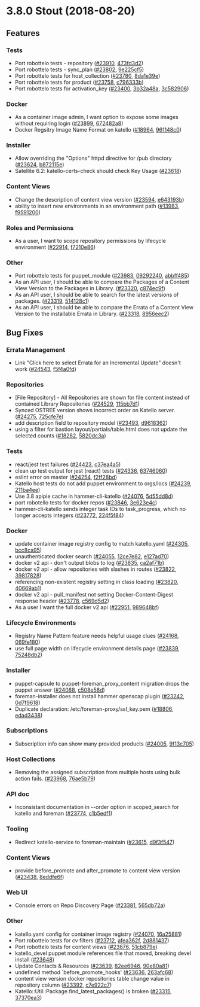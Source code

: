 # 3.8.0 Stout (2018-08-20)

## Features

### Tests
 * Port robottelo tests - repository ([#23910](https://projects.theforeman.org/issues/23910), [473fd3d2](https://github.com/Katello/katello.git/commit/473fd3d28de278e422b8cda19f9bf4fe5e1a13be))
 * Port robottelo tests - sync_plan ([#23802](https://projects.theforeman.org/issues/23802), [9e225cf5](https://github.com/Katello/katello.git/commit/9e225cf550763683457ec52b15f456f01f83f944))
 * Port robottelo tests for host_collection ([#23780](https://projects.theforeman.org/issues/23780), [8da1e39e](https://github.com/Katello/katello.git/commit/8da1e39e01c9f50363c9d5569a554cce58087741))
 * Port robottelo tests for product ([#23758](https://projects.theforeman.org/issues/23758), [c796333b](https://github.com/Katello/katello.git/commit/c796333b0426f2a5b71095912afe62966f6df6bc))
 * Port robottelo tests for activation_key ([#23400](https://projects.theforeman.org/issues/23400), [3b32a48a](https://github.com/Katello/katello.git/commit/3b32a48a9139daa60139342461896634bde3bc48), [3c582906](https://github.com/Katello/katello.git/commit/3c582906fa1c024532370d7527e11d68813c5d3d))

### Docker
 * As a container image admin, I want option to expose some images without requiring login ([#23899](https://projects.theforeman.org/issues/23899), [672482a8](https://github.com/Katello/katello.git/commit/672482a87745838babeab553ec0adf842e9dcb81))
 * Docker Regsitry Image Name Format on katello ([#18964](https://projects.theforeman.org/issues/18964), [961148c0](https://github.com/Katello/katello.git/commit/961148c07b550096bd8ec9b57dd5b3cc5a8bbed3))

### Installer
 * Allow overriding the "Options" httpd directive for /pub directory ([#23624](https://projects.theforeman.org/issues/23624), [b872115e](https://github.com/Katello/puppet-katello/commit/b872115eb74446b6692584c5f324dba5fe311924))
 * Satellite 6.2: katello-certs-check should check Key Usage ([#23618](https://projects.theforeman.org/issues/23618))

### Content Views
 * Change the description of content view version ([#23594](https://projects.theforeman.org/issues/23594), [e643193b](https://github.com/Katello/katello.git/commit/e643193b8f00c5aa3f924f226e8e40b2d585b63f))
 * ability to insert new environments in an environment path ([#13983](https://projects.theforeman.org/issues/13983), [f9591200](https://github.com/Katello/katello.git/commit/f959120067d7405bfaa60574be54303487939083))

### Roles and Permissions
 * As a user, I want to scope repository permissions by lifecycle environment ([#22914](https://projects.theforeman.org/issues/22914), [f7210e86](https://github.com/Katello/katello.git/commit/f7210e86c0a59dc11637c1e99c927f236a099b59))

### Other
 * Port robottelo tests for puppet_module ([#23983](https://projects.theforeman.org/issues/23983), [09292240](https://github.com/Katello/katello.git/commit/09292240d3e40308336de37323b5e678d147fa6a), [abbff485](https://github.com/Katello/katello.git/commit/abbff485b07e94f8dd1dc1caeff4fc23f4e1b356))
 * As an API user, I should be able to compare the Packages of a Content View Version to the Packages in Library. ([#23320](https://projects.theforeman.org/issues/23320), [c874ec9f](https://github.com/Katello/katello.git/commit/c874ec9f6aa9bb75b52e403502fe3fe0cbf05ae3))
 * As an API user, I should be able to search for the latest versions of packages. ([#23319](https://projects.theforeman.org/issues/23319), [514128c1](https://github.com/Katello/katello.git/commit/514128c1c541bbe5a3475ffe22a38fa31668c9f8))
 * As an API user, I should be able to compare the Errata of a Content View Version to the installable Errata in Library. ([#23318](https://projects.theforeman.org/issues/23318), [8956eec2](https://github.com/Katello/katello.git/commit/8956eec2b92c94ccb20c868a3a0a9f70d5d21ef8))

## Bug Fixes

### Errata Management
 * Link "Click here to select Errata for an Incremental Update" doesn't work ([#24543](https://projects.theforeman.org/issues/24543), [f5f4a0fd](https://github.com/Katello/katello.git/commit/f5f4a0fd38b2e7ca0629a09cfd05f14149b60bd8))

### Repositories
 * [File Repository] - All Repositories are shown for file content instead of contained Library Repositories ([#24529](https://projects.theforeman.org/issues/24529), [115bb7d1](https://github.com/Katello/katello.git/commit/115bb7d1e70f826ed5adc4f5e03f02b57e0b4413))
 * Synced OSTREE version shows incorrect order on Katello server. ([#24275](https://projects.theforeman.org/issues/24275), [725cfe7e](https://github.com/Katello/katello.git/commit/725cfe7e65f59e2c0bfa1981588e95159219fb4f))
 * add description field to repository model ([#23493](https://projects.theforeman.org/issues/23493), [d9618362](https://github.com/Katello/katello.git/commit/d9618362c94e4bbe94f25ffc480ae90a163b4bef))
 * using a filter for bastion layout/partials/table.html does not update the selected counts ([#18282](https://projects.theforeman.org/issues/18282), [5820dc3a](https://github.com/Katello/katello.git/commit/5820dc3a34e8dee3c4e32c1f92a4ee1244f14be2))

### Tests
 * react/jest test failures ([#24423](https://projects.theforeman.org/issues/24423), [c37ea4a5](https://github.com/Katello/katello.git/commit/c37ea4a53a492c04e849a208977e178923627b8c))
 * clean up test output for jest (react) tests ([#24336](https://projects.theforeman.org/issues/24336), [63746060](https://github.com/Katello/katello.git/commit/63746060ec97dfbfea0908e922a98fbe13d32db8))
 * eslint error on master ([#24254](https://projects.theforeman.org/issues/24254), [f2ff28bd](https://github.com/Katello/katello.git/commit/f2ff28bd3b8b2966776ef8333bf5e0fd17430645))
 * Katello host tests do not add puppet environment to orgs/locs ([#24239](https://projects.theforeman.org/issues/24239), [211ba4ee](https://github.com/Katello/katello.git/commit/211ba4ee8f210048d4cb69f0ad2672cb5d638518))
 * Use 3.8 apipie cache in hammer-cli-katello ([#24076](https://projects.theforeman.org/issues/24076), [5d55dd8d](https://github.com/Katello/hammer-cli-katello.git/commit/5d55dd8d954305f0c007cebdf197e1e29e81a924))
 * port robotello tests for docker repos ([#23846](https://projects.theforeman.org/issues/23846), [3e623e4c](https://github.com/Katello/katello.git/commit/3e623e4caca24af2a5b9e3f948fd9a4c7de368f6))
 * hammer-cli-katello sends integer task IDs to task_progress, which no longer accepts integers ([#23772](https://projects.theforeman.org/issues/23772), [224f5f84](https://github.com/Katello/hammer-cli-katello.git/commit/224f5f8433a77675bcf338269cf2dcee700fcde8))

### Docker
 * update container image registry config to match katello.yaml ([#24305](https://projects.theforeman.org/issues/24305), [bcc8ca95](https://github.com/Katello/katello.git/commit/bcc8ca95cbe309bdf07e51ee209b142ce6b23e09))
 * unauthenticated docker search ([#24055](https://projects.theforeman.org/issues/24055), [12ce7e82](https://github.com/Katello/katello.git/commit/12ce7e8206a385746cdd09ccc4d75dfa478a0539), [e127ad70](https://github.com/Katello/katello.git/commit/e127ad70f29cceb76b24e4d3826a527496fa7d36))
 * docker v2 api - don't output blobs to log ([#23835](https://projects.theforeman.org/issues/23835), [ca2af71b](https://github.com/Katello/katello.git/commit/ca2af71b39de355989aca40aed675292f923d00f))
 * docker v2 api - allow repositories with slashes in routes ([#23822](https://projects.theforeman.org/issues/23822), [39817828](https://github.com/Katello/katello.git/commit/39817828cd4dd477663ed04a0e7c1a3f4ae21a67))
 * referencing non-existent registry setting in class loading ([#23820](https://projects.theforeman.org/issues/23820), [40669ab1](https://github.com/Katello/katello.git/commit/40669ab1041ff34eafe3ae47921f320140397a6c))
 * docker v2 api - pull_manifest not setting Docker-Content-Digest response header ([#23778](https://projects.theforeman.org/issues/23778), [c569d5d2](https://github.com/Katello/katello.git/commit/c569d5d2056e6f67a181d7c7fcde5449c6cbf97f))
 * As a user I want the full docker v2 api ([#22951](https://projects.theforeman.org/issues/22951), [989648bf](https://github.com/Katello/katello.git/commit/989648bf14ad62c608cea0860dac04781f42b751))

### Lifecycle Environments
 * Registry Name Pattern feature needs helpful usage clues ([#24168](https://projects.theforeman.org/issues/24168), [069fe180](https://github.com/Katello/katello.git/commit/069fe1807f91ab1048b2ab654aac2ac8cbae274f))
 * use full page width on lifecycle environment details page ([#23839](https://projects.theforeman.org/issues/23839), [75248db2](https://github.com/Katello/katello.git/commit/75248db283afac9f665bffc66aeba85de73151c5))

### Installer
 * puppet-capsule to puppet-foreman_proxy_content migration drops the puppet answer ([#24088](https://projects.theforeman.org/issues/24088), [c508e58d](https://github.com/Katello/katello-installer.git/commit/c508e58d2251e5fdbfa8ced6f583c7e132320cff))
 * foreman-installer does not install hammer openscap plugin ([#23242](https://projects.theforeman.org/issues/23242), [0d7f9618](https://github.com/Katello/katello-installer.git/commit/0d7f961829417df30651e7feb166d6b9b1be18f0))
 * Duplicate declaration: /etc/foreman-proxy/ssl_key.pem ([#18806](https://projects.theforeman.org/issues/18806), [edad3438](https://github.com/Katello/katello-installer.git/commit/edad3438dcb2367df2ca4ba1e0f5b1b4fe16b1bf))

### Subscriptions
 * Subscription info can show many provided products ([#24005](https://projects.theforeman.org/issues/24005), [9f13c705](https://github.com/Katello/katello.git/commit/9f13c70556c55726faa87ee0f596c92915de3510))

### Host Collections
 * Removing the assigned subscription from multiple hosts using bulk action fails. ([#23968](https://projects.theforeman.org/issues/23968), [76ae5b79](https://github.com/Katello/katello.git/commit/76ae5b79763bc4c9c1bf4dc2c7cbd71824a7a7ec))

### API doc
 * Inconsistant documentation in --order option in scoped_search for katello and foreman ([#23774](https://projects.theforeman.org/issues/23774), [c1b5edf1](https://github.com/Katello/katello.git/commit/c1b5edf1f1387d5b95f4141bf78efdbec2f8d3e3))

### Tooling
 * Redirect katello-service to foreman-maintain ([#23615](https://projects.theforeman.org/issues/23615), [d9f3f547](https://github.com/theforeman/foreman-packaging.git/commit/d9f3f547fc961e2ae223f30cd5e1e8a1a9f20e1d))

### Content Views
 * provide before_promote and after_promote to content view version ([#23438](https://projects.theforeman.org/issues/23438), [8eddfe6f](https://github.com/Katello/katello.git/commit/8eddfe6f94754c997a905340232ea3a4734fe853))

### Web UI
 * Console errors on Repo Discovery Page ([#23381](https://projects.theforeman.org/issues/23381), [565db72a](https://github.com/Katello/katello.git/commit/565db72a49139a05450caa4d0136c6068e5eae4f))

### Other
 * katello.yaml config for container image registry ([#24070](https://projects.theforeman.org/issues/24070), [16a25881](https://github.com/Katello/puppet-katello/commit/16a25881c775508323adaf55600f534758ff4479))
 * Port robottelo tests for cv filters ([#23712](https://projects.theforeman.org/issues/23712), [afea362f](https://github.com/Katello/katello.git/commit/afea362fd966580597ba7a3533a98f6091f647bd), [2d881437](https://github.com/Katello/katello.git/commit/2d881437a45827cf6cbf13f8a414a3f2a9fbccee))
 * Port robottelo tests for content views ([#23676](https://projects.theforeman.org/issues/23676), [51cb879e](https://github.com/Katello/katello.git/commit/51cb879eb3bc53a3a96c6e11183af6e63a4d2776))
 * katello_devel puppet module references file that moved, breaking devel install ([#23648](https://projects.theforeman.org/issues/23648))
 * Update Contacts & Resources ([#23639](https://projects.theforeman.org/issues/23639), [82ee6946](https://github.com/Katello/katello.git/commit/82ee6946c22d0fc3e63c709d7888cce0f2f90db1), [90e80a81](https://github.com/Katello/katello.git/commit/90e80a81799f121e01a7f409cf9c3245674d9031))
 * undefined method `before_promote_hooks' ([#23636](https://projects.theforeman.org/issues/23636), [263afc68](https://github.com/Katello/katello.git/commit/263afc6895d2fb850592d0001d978af2980fb2d5))
 * content view version docker repositories table change value in repository column ([#23392](https://projects.theforeman.org/issues/23392), [c7e922c7](https://github.com/Katello/katello.git/commit/c7e922c7480a4ec43f7d6a75315a6eb8f9112efe))
 * Katello::Util::Package.find_latest_packages() is broken ([#23315](https://projects.theforeman.org/issues/23315), [37370ea3](https://github.com/Katello/katello.git/commit/37370ea333c0cb4eb5195e657240da18742048ed))
